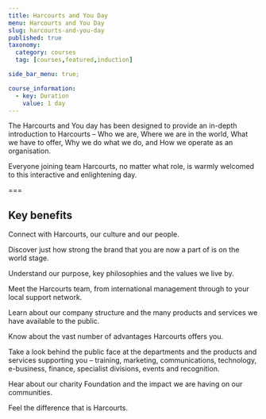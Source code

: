 ```yaml
---
title: Harcourts and You Day
menu: Harcourts and You Day
slug: harcourts-and-you-day
published: true
taxonomy:
  category: courses
  tag: [courses,featured,induction]

side_bar_menu: true;

course_information:
  - key: Duration
    value: 1 day
---
```


The Harcourts and You day has been designed to provide an in-depth introduction to Harcourts – Who we are, Where we are in the world, What we have to offer, Why we do what we do, and How we operate as an organisation.

Everyone joining team Harcourts, no matter what role, is warmly welcomed to this interactive and enlightening day.

===

## Key benefits

Connect with Harcourts, our culture and our people.

Discover just how strong the brand that you are now a part of is on the world stage.

Understand our purpose, key philosophies and the values we live by.

Meet the Harcourts team, from international management through to your local support network.

Learn about our company structure and the many products and services we have available to the public.

Know about the vast number of advantages Harcourts offers you.

Take a look behind the public face at the departments and the products and services supporting you – training, marketing, communications, technology, e-business, finance, specialist divisions, events and recognition.

Hear about our charity Foundation and the impact we are having on our communities.

Feel the difference that is Harcourts.
